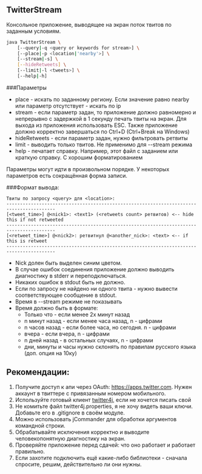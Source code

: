 ## TwitterStream

Консольное приложение, выводящее на экран поток твитов по заданным условиям.

```bash
java TwitterStream \
    [--query|-q <query or keywords for stream>] \
    [--place|-p <location|'nearby'>] \
    [--stream|-s] \
    [--hideRetweets] \
    [--limit|-l <tweets>] \
    [--help|-h]
```
###Параметры
* place - искать по заданному региону. Если значение равно nearby или параметр отсутствует - искать по ip
* stream - если параметр задан, то приложение должно равномерно и непрерывно с задержкой в 1 секунду печать твиты на экран.
  Для выхода из приложения использовать ESC. Также приложение должно корректно завершаться по Ctrl+D (Ctrl+Break на Windows)
* hideRetweets - если параметр задан, нужно фильтровать ретвиты
* limit - выводить только <tweets> твитов. Не применимо для --stream режима  
* help - печатает справку. Например, этот файл с заданием или краткую справку. С хорошим форматированием

Параметры могут идти в произвольном порядке. 
У некоторых параметров есть сокращённая форма записи. 

###Формат вывода:
```
Твиты по запросу <query> для <location>:
----------------------------------------------------------------------------------------
[<tweet_time>] @<nick1>: <text1> (<retweets count> ретвитов) <-- hide this if not retweeted
----------------------------------------------------------------------------------------
[<retweet_time>] @<nick2>: ретвитнул @<another_nick>: <text> <-- if this is retweet
----------------------------------------------------------------------------------------
```

* Nick долен быть выделен синим цветом.
* В случае ошибок соединения приложение должно выводить диагностику в stderr и переподключаться.
* Никаких ошибок в stdout быть не должно.
* Если по запросу не найдено ни одного твита - нужно вывести соответствующее сообщение в stdout.
* Время в --stream режиме не показывать
* Время должно быть в формате:
    * Только что - если менее 2х минут назад
    * n минут назад - если менее часа назад, n - цифрами
    * n часов назад - если более часа, но сегодня. n - цифрами
    * вчера - если вчера, n - цифрами
    * n дней назад - в остальных случаях, n - цифрами
    * дни, минуты и часы нужно склонять по правилам русского языка (доп. опция на 10ку)

## Рекомендации:
 1. Получите доступ к апи через OAuth: https://apps.twitter.com. Нужен аккаунт в твиттере с привязанным номером мобильного.
 1. Используйте готовый клиент [twitter4j](http://twitter4j.org/en/index.html#introduction), если не хочется писать свой
 2. Не комитьте файл twitter4j.properties, я не хочу видеть ваши ключи. Добавьте его в .gitignore в своём модуле.
 3. Можно использовать jCommander для обработки аргументов командной строки.
 2. Обрабатывайте исключения корректно и выводите человекопонятную диагностику на экран.
 3. Проверяйте приложение перед сдачей: что оно работает и работает правильно.
 4. Если захотите подключить ещё какие-либо библиотеки - сначала спросите, решим, действительно ли они нужны.


